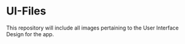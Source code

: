 # UI-Files
This repository will include all images pertaining to the User Interface Design for the app. 

